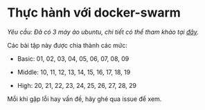 # Thực hành với docker-swarm
*Yêu cầu: Đã có 3 máy ảo ubuntu, chi tiết có thể tham khảo tại [đây](https://github.com/lekien-2803/docker-swarm-practice/tree/main/virtual-machine).*

Các bài tập này được chia thành các mức:
- Basic: 01, 02, 03, 04, 05, 06, 07, 08, 09

- Middle: 10, 11, 12, 13, 14, 15, 16, 17, 18, 19

- High: 20, 21, 22, 23, 24, 25, 26, 27, 28, 29

Mỗi khi gặp lỗi hay vấn đề, hãy ghé qua issue để xem.